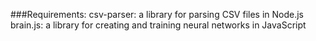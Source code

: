 ###Requirements: 
csv-parser: a library for parsing CSV files in Node.js
brain.js: a library for creating and training neural networks in JavaScript